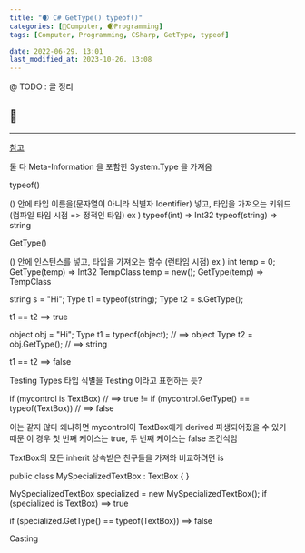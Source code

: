 ```yaml
---
title: "🌒 C# GetType() typeof()"
categories: [💫Computer, 🌒Programming]
tags: [Computer, Programming, CSharp, GetType, typeof]

date: 2022-06-29. 13:01
last_modified_at: 2023-10-26. 13:08
---
```


@ TODO : 글 정리

## 💫

---

[참고](https://stackoverflow.com/questions/11312111/when-and-where-to-use-gettype-or-typeof)

둘 다 Meta-Information 을 포함한 System.Type 을 가져옴

typeof()

() 안에 타입 이름을(문자열이 아니라 식별자 Identifier) 넣고, 타입을 가져오는 키워드 (컴파일 타임 시점 => 정적인 타입)
ex )
typeof(int) => Int32
typeof(string) => string

GetType()

() 안에 인스턴스를 넣고, 타입을 가져오는 함수 (런타임 시점)
ex )
int temp = 0;
GetType(temp) => Int32
TempClass temp = new();
GetType(temp) => TempClass

string s = "Hi";
Type t1 = typeof(string);
Type t2 = s.GetType();

t1 == t2                    ==> true

object obj = "Hi";
Type t1  = typeof(object);  // ==> object
Type t2 = obj.GetType();    // ==> string

t1 == t2                    ==> false

Testing Types
타입 식별을 Testing 이라고 표현하는 듯?

if (mycontrol is TextBox)                       // ==> true
!=
if (mycontrol.GetType() == typeof(TextBox))     // ==> false

이는 같지 않다
왜냐하면 mycontrol이 TextBox에게 derived 파생되어졌을 수 있기 때문
이 경우 첫 번째 케이스는 true, 두 번째 케이스는 false 조건식임

TextBox의 모든 inherit 상속받은 친구들을 가져와 비교하려면 is

public class MySpecializedTextBox : TextBox
{
}

MySpecializedTextBox specialized = new MySpecializedTextBox();
if (specialized is TextBox)       ==> true

if (specialized.GetType() == typeof(TextBox))        ==> false

Casting
